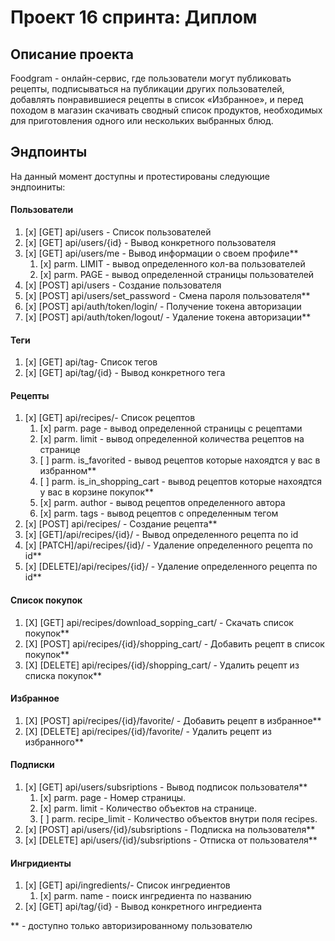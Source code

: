 
# Проект 16 спринта: Диплом

## Описание проекта

Foodgram - онлайн-сервис, где пользователи могут публиковать рецепты, подписываться на публикации других пользователей, добавлять понравившиеся рецепты в список «Избранное», и перед походом в магазин скачивать сводный список продуктов, необходимых для приготовления одного или нескольких выбранных блюд.

## Эндпоинты
На данный момент доступны и протестированы следующие эндпоиниты:
 
#### Пользователи
 1. [x] [GET] api/users - Список пользователей 
 2. [x] [GET] api/users/{id} - Вывод конкретного пользователя 
 3. [x] [GET] api/users/me - Вывод информации о своем профиле**
    1. [x] parm. LIMIT - вывод определенного кол-ва пользователей
    2. [x] parm. PAGE - вывод определенной страницы пользователей
 4. [x] [POST] api/users - Создание пользователя 
 5. [x] [POST] api/users/set_password - Смена пароля пользователя**
 6. [x] [POST] api/auth/token/login/ - Получение токена авторизации
 7. [x] [POST] api/auth/token/logout/ - Удаление токена авторизации**
  
#### Теги
 1. [x] [GET] api/tag- Список тегов
 2. [x] [GET] api/tag/{id} - Вывод конкретного тега

  #### Рецепты
 1. [x] [GET] api/recipes/- Список рецептов
    1. [x] parm. page - вывод определенной страницы с рецептами
    2. [x] parm. limit - вывод определенной количества рецептов на странице
    3. [ ] parm. is_favorited - вывод рецептов которые нахоядтся у вас в избранном**
    4. [ ] parm. is_in_shopping_cart - вывод рецептов которые нахоядтся у вас в корзине покупок**
    5. [x] parm. author - вывод рецептов определенного автора
    6. [x] parm. tags - вывод рецептов с определенным тегом
 2. [x] [POST] api/recipes/ - Создание рецепта**
 3. [x] [GET]/api/recipes/{id}/ - Вывод определенного рецепта по id
 4. [x] [PATCH]/api/recipes/{id}/ - Удаление определенного рецепта по id**
 5. [x] [DELETE]/api/recipes/{id}/ - Удаление определенного рецепта по id**
  
#### Список покупок
 1. [X] [GET] api/recipes/download_sopping_cart/ - Скачать список покупок**
 2. [X] [POST] api/recipes/{id}/shopping_cart/ - Добавить рецепт в список покупок**
 3. [X] [DELETE] api/recipes/{id}/shopping_cart/ - Удалить рецепт из списка покупок**

#### Избранное
 1. [X] [POST] api/recipes/{id}/favorite/ - Добавить рецепт в избранное**
 2. [X] [DELETE] api/recipes/{id}/favorite/ - Удалить рецепт из избранного**

#### Подписки
 1. [x] [GET] api/users/subsriptions - Вывод подписок пользователя**
	1. [x] parm. page - Номер страницы.
    2. [x] parm. limit - Количество объектов на странице.
    3. [ ] parm. recipe_limit - Количество объектов внутри поля recipes.
 2. [x] [POST] api/users/{id}/subsriptions - Подписка на пользователя**
 3. [x] [DELETE] api/users/{id}/subsriptions - Отписка от пользователя**

#### Ингридиенты
 1. [x] [GET] api/ingredients/- Список ингредиентов
    1. [x] parm. name - поиск ингредиента по названию
 2. [x] [GET] api/tag/{id} - Вывод конкретного ингредиента


** - доступно только авторизированному пользователю